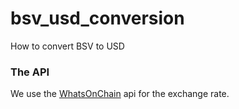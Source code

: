 # bsv_usd_conversion
How to convert BSV to USD


### The API

We use the [WhatsOnChain](https://api.whatsonchain.com/v1/bsv/main/exchangerate) api for the exchange rate. 
